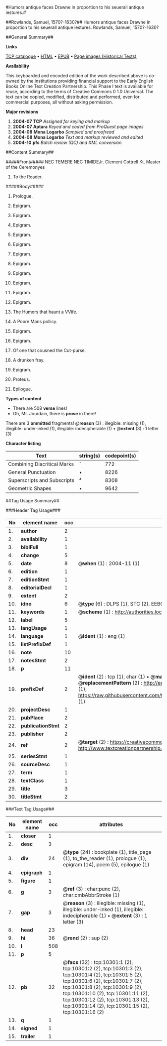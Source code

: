 #Humors antique faces Drawne in proportion to his seuerall antique iestures.#

##Rowlands, Samuel, 1570?-1630?##
Humors antique faces Drawne in proportion to his seuerall antique iestures.
Rowlands, Samuel, 1570?-1630?

##General Summary##

**Links**

[TCP catalogue](http://www.ota.ox.ac.uk/tcp/)  • 
[HTML](http://tei.it.ox.ac.uk/tcp/Texts-HTML/free/A11/A11117.html)  • 
[EPUB](http://tei.it.ox.ac.uk/tcp/Texts-EPUB/free/A11/A11117.epub) • 
[Page images (Historical Texts)](https://data.historicaltexts.jisc.ac.uk/view?pubId=eebo-99845404e&pageId=eebo-99845404e-10301-1)

**Availability**

This keyboarded and encoded edition of the
	       work described above is co-owned by the institutions
	       providing financial support to the Early English Books
	       Online Text Creation Partnership. This Phase I text is
	       available for reuse, according to the terms of Creative
	       Commons 0 1.0 Universal. The text can be copied,
	       modified, distributed and performed, even for
	       commercial purposes, all without asking permission.

**Major revisions**

1. __2004-07__ __TCP__ *Assigned for keying and markup*
1. __2004-07__ __Aptara__ *Keyed and coded from ProQuest page images*
1. __2004-08__ __Mona Logarbo__ *Sampled and proofread*
1. __2004-08__ __Mona Logarbo__ *Text and markup reviewed and edited*
1. __2004-10__ __pfs__ *Batch review (QC) and XML conversion*

##Content Summary##

#####Front#####
NEC TEMERE NEC TIMIDEJr. Clement Cottrell Kt.
Master of the Ceremonyes
1. To the Reader.

#####Body#####

1. Prologue.

1. Epigram.

1. Epigram.

1. Epigram.

1. Epigram.

1. Epigram.

1. Epigram.

1. Epigram.

1. Epigram.

1. Epigram.

1. Epigram.

1. Epigram.

1. The Humors that haunt a VVife.

1. A Poore Mans pollicy.

1. Epigram.

1. Epigram.

1. Of one that cousned the Cut-purse.

1. A drunken fray.

1. Epigram.

1. Proteus.

1. Epilogue.

**Types of content**

  * There are 508 **verse** lines!
  * Oh, Mr. Jourdain, there is **prose** in there!

There are 3 **ommitted** fragments! 
 @__reason__ (3) : illegible: missing (1), illegible: under-inked (1), illegible: indecipherable (1)  •  @__extent__ (3) : 1 letter (3)

**Character listing**


|Text|string(s)|codepoint(s)|
|---|---|---|
|Combining             Diacritical Marks|̄|772|
|General Punctuation|•|8226|
|Superscripts             and Subscripts|⁴|8308|
|Geometric Shapes|▪|9642|

##Tag Usage Summary##

###Header Tag Usage###

|No|element name|occ|attributes|
|---|---|---|---|
|1.|__author__|2||
|2.|__availability__|1||
|3.|__biblFull__|1||
|4.|__change__|5||
|5.|__date__|8| @__when__ (1) : 2004-11 (1)|
|6.|__edition__|1||
|7.|__editionStmt__|1||
|8.|__editorialDecl__|1||
|9.|__extent__|2||
|10.|__idno__|6| @__type__ (6) : DLPS (1), STC (2), EEBO-CITATION (1), PROQUEST (1), VID (1)|
|11.|__keywords__|1| @__scheme__ (1) : http://authorities.loc.gov/ (1)|
|12.|__label__|5||
|13.|__langUsage__|1||
|14.|__language__|1| @__ident__ (1) : eng (1)|
|15.|__listPrefixDef__|1||
|16.|__note__|10||
|17.|__notesStmt__|2||
|18.|__p__|11||
|19.|__prefixDef__|2| @__ident__ (2) : tcp (1), char (1)  •  @__matchPattern__ (2) : ([0-9\-]+):([0-9IVX]+) (1), (.+) (1)  •  @__replacementPattern__ (2) : http://eebo.chadwyck.com/downloadtiff?vid=$1&page=$2 (1), https://raw.githubusercontent.com/textcreationpartnership/Texts/master/tcpchars.xml#$1 (1)|
|20.|__projectDesc__|1||
|21.|__pubPlace__|2||
|22.|__publicationStmt__|2||
|23.|__publisher__|2||
|24.|__ref__|2| @__target__ (2) : https://creativecommons.org/publicdomain/zero/1.0/ (1), http://www.textcreationpartnership.org/docs/. (1)|
|25.|__seriesStmt__|1||
|26.|__sourceDesc__|1||
|27.|__term__|1||
|28.|__textClass__|1||
|29.|__title__|3||
|30.|__titleStmt__|2||


###Text Tag Usage###

|No|element name|occ|attributes|
|---|---|---|---|
|1.|__closer__|1||
|2.|__desc__|3||
|3.|__div__|24| @__type__ (24) : bookplate (1), title_page (1), to_the_reader (1), prologue (1), epigram (14), poem (5), epilogue (1)|
|4.|__epigraph__|1||
|5.|__figure__|1||
|6.|__g__|3| @__ref__ (3) : char:punc (2), char:cmbAbbrStroke (1)|
|7.|__gap__|3| @__reason__ (3) : illegible: missing (1), illegible: under-inked (1), illegible: indecipherable (1)  •  @__extent__ (3) : 1 letter (3)|
|8.|__head__|23||
|9.|__hi__|36| @__rend__ (2) : sup (2)|
|10.|__l__|508||
|11.|__p__|5||
|12.|__pb__|32| @__facs__ (32) : tcp:10301:1 (2), tcp:10301:2 (2), tcp:10301:3 (2), tcp:10301:4 (2), tcp:10301:5 (2), tcp:10301:6 (2), tcp:10301:7 (2), tcp:10301:8 (2), tcp:10301:9 (2), tcp:10301:10 (2), tcp:10301:11 (2), tcp:10301:12 (2), tcp:10301:13 (2), tcp:10301:14 (2), tcp:10301:15 (2), tcp:10301:16 (2)|
|13.|__q__|1||
|14.|__signed__|1||
|15.|__trailer__|1||
